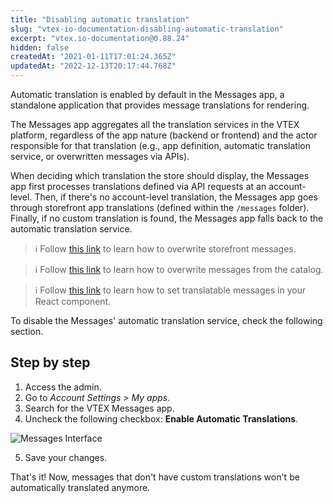 ```yaml
---
title: "Disabling automatic translation"
slug: "vtex-io-documentation-disabling-automatic-translation"
excerpt: "vtex.io-documentation@0.88.24"
hidden: false
createdAt: "2021-01-11T17:01:24.365Z"
updatedAt: "2022-12-13T20:17:44.768Z"
---
```


Automatic translation is enabled by default in the Messages app, a standalone application that provides message translations for rendering.

The Messages app aggregates all the translation services in the VTEX platform, regardless of the app nature (backend or frontend) and the actor responsible for that translation (e.g., app definition, automatic translation service, or overwritten messages via APIs).

When deciding which translation the store should display, the Messages app first processes translations defined via API requests at an account-level. Then, if there's no account-level translation, the Messages app goes through storefront app translations (defined within the `/messages` folder). Finally, if no custom translation is found, the Messages app falls back to the automatic translation service.

> ℹ️ Follow [this link](https://developers.vtex.com/vtex-developer-docs/docs/storefront-content-internationalization) to learn how to overwrite storefront messages.

> ℹ️ Follow [this link](https://developers.vtex.com/vtex-developer-docs/docs/catalog-internationalization) to learn how to overwrite messages from the catalog.

> ℹ️ Follow [this link](https://developers.vtex.com/vtex-developer-docs/docs/vtex-io-documentation-1-developing-storefront-apps-using-react-and-vtex-io) to learn how to set translatable messages in your React component.

To disable the Messages' automatic translation service, check the following section.

## Step by step

1. Access the admin.
2. Go to *Account Settings > My apps*.
3. Search for the VTEX Messages app.
4. Uncheck the following checkbox: **Enable Automatic Translations**.

![Messages Interface](https://cdn.jsdelivr.net/gh/vtexdocs/dev-portal-content@readme-docs/docs/vtex-io/Storefront%20Guides/vtex-io-multi-language-stores/104200375-586d6280-5407-11eb-8016-199f5e8f2d3e_30.png)

5. Save your changes.

That's it! Now, messages that don't have custom translations won't be automatically translated anymore.
